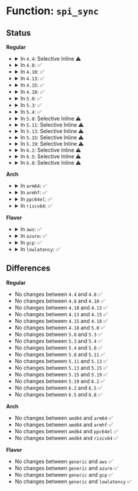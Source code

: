 # Function: <code>spi_sync</code>

## Status
<b>Regular</b>
<ul>
<li>
<details>
<summary>In <code>4.4</code>: Selective Inline ⚠️</summary>

```c
int spi_sync(struct spi_device *spi, struct spi_message *message);
```

**Collision:** Unique Global

**Inline:** Selective

**Transformation:** False

**Instances:**

```
In drivers/spi/spi.c (ffffffff815e8410)
Location: drivers/spi/spi.c:2426
Inline: True
Inline callers:
  - drivers/spi/spi.c:spi_write_then_read
Direct callers:
  - drivers/base/regmap/regmap-spi.c:regmap_spi_gather_write
  - drivers/base/regmap/regmap-spi.c:spi_write
  - drivers/mfd/tps65912-spi.c:tps65912_spi_write
  - drivers/mfd/tps65912-spi.c:tps65912_spi_read
  - drivers/mfd/ezx-pcap.c:ezx_pcap_putget
```
**Symbols:**

```
ffffffff815e8410-ffffffff815e8422: spi_sync (STB_GLOBAL)
```
</details>
</li>
<li>
<details>
<summary>In <code>4.8</code>: ✅</summary>

```c
int spi_sync(struct spi_device *spi, struct spi_message *message);
```

**Collision:** Unique Global

**Inline:** No

**Transformation:** False

**Instances:**

```
In drivers/spi/spi.c (ffffffff81646cd0)
Location: drivers/spi/spi.c:2896
Inline: False
Direct callers:
  - drivers/base/regmap/regmap-spi.c:regmap_spi_gather_write
  - drivers/base/regmap/regmap-spi.c:spi_write
  - drivers/mfd/ezx-pcap.c:ezx_pcap_putget
  - drivers/spi/spi.c:spi_write_then_read
```
**Symbols:**

```
ffffffff81646cd0-ffffffff81646d1e: spi_sync (STB_GLOBAL)
```
</details>
</li>
<li>
<details>
<summary>In <code>4.10</code>: ✅</summary>

```c
int spi_sync(struct spi_device *spi, struct spi_message *message);
```

**Collision:** Unique Global

**Inline:** No

**Transformation:** False

**Instances:**

```
In drivers/spi/spi.c (ffffffff81677dc0)
Location: drivers/spi/spi.c:2923
Inline: False
Direct callers:
  - drivers/base/regmap/regmap-spi.c:regmap_spi_gather_write
  - drivers/mfd/ezx-pcap.c:ezx_pcap_putget
  - drivers/spi/spi.c:spi_write_then_read
```
**Symbols:**

```
ffffffff81677dc0-ffffffff81677e0e: spi_sync (STB_GLOBAL)
```
</details>
</li>
<li>
<details>
<summary>In <code>4.13</code>: ✅</summary>

```c
int spi_sync(struct spi_device *spi, struct spi_message *message);
```

**Collision:** Unique Global

**Inline:** No

**Transformation:** False

**Instances:**

```
In drivers/spi/spi.c (ffffffff8168c4a0)
Location: drivers/spi/spi.c:3086
Inline: False
Direct callers:
  - drivers/base/regmap/regmap-spi.c:regmap_spi_gather_write
  - drivers/mfd/ezx-pcap.c:ezx_pcap_putget
  - drivers/spi/spi.c:spi_write_then_read
```
**Symbols:**

```
ffffffff8168c4a0-ffffffff8168c4ee: spi_sync (STB_GLOBAL)
```
</details>
</li>
<li>
<details>
<summary>In <code>4.15</code>: ✅</summary>

```c
int spi_sync(struct spi_device *spi, struct spi_message *message);
```

**Collision:** Unique Global

**Inline:** No

**Transformation:** False

**Instances:**

```
In drivers/spi/spi.c (ffffffff816f5e50)
Location: drivers/spi/spi.c:3156
Inline: False
Direct callers:
  - drivers/base/regmap/regmap-spi.c:regmap_spi_gather_write
  - drivers/mfd/ezx-pcap.c:ezx_pcap_putget
  - drivers/spi/spi.c:spi_write_then_read
```
**Symbols:**

```
ffffffff816f5e50-ffffffff816f5e9e: spi_sync (STB_GLOBAL)
```
</details>
</li>
<li>
<details>
<summary>In <code>4.18</code>: ✅</summary>

```c
int spi_sync(struct spi_device *spi, struct spi_message *message);
```

**Collision:** Unique Global

**Inline:** No

**Transformation:** False

**Instances:**

```
In drivers/spi/spi.c (ffffffff817338f0)
Location: drivers/spi/spi.c:3156
Inline: False
Direct callers:
  - drivers/base/regmap/regmap-spi.c:regmap_spi_gather_write
  - drivers/mfd/ezx-pcap.c:ezx_pcap_putget
  - drivers/spi/spi.c:spi_write_then_read
  - drivers/spi/spi-mem.c:spi_mem_exec_op
```
**Symbols:**

```
ffffffff817338f0-ffffffff8173393e: spi_sync (STB_GLOBAL)
```
</details>
</li>
<li>
<details>
<summary>In <code>5.0</code>: ✅</summary>

```c
int spi_sync(struct spi_device *spi, struct spi_message *message);
```

**Collision:** Unique Global

**Inline:** No

**Transformation:** False

**Instances:**

```
In drivers/spi/spi.c (ffffffff81756360)
Location: drivers/spi/spi.c:3255
Inline: False
Direct callers:
  - drivers/base/regmap/regmap-spi.c:regmap_spi_gather_write
  - drivers/mfd/ezx-pcap.c:ezx_pcap_putget
  - drivers/spi/spi.c:spi_write_then_read
  - drivers/spi/spi-mem.c:spi_mem_exec_op
```
**Symbols:**

```
ffffffff81756360-ffffffff817563ae: spi_sync (STB_GLOBAL)
```
</details>
</li>
<li>
<details>
<summary>In <code>5.3</code>: ✅</summary>

```c
int spi_sync(struct spi_device *spi, struct spi_message *message);
```

**Collision:** Unique Global

**Inline:** No

**Transformation:** False

**Instances:**

```
In drivers/spi/spi.c (ffffffff81792410)
Location: drivers/spi/spi.c:3484
Inline: False
Direct callers:
  - drivers/base/regmap/regmap-spi.c:regmap_spi_gather_write
  - drivers/mfd/ezx-pcap.c:ezx_pcap_putget
  - drivers/spi/spi.c:spi_write_then_read
  - drivers/spi/spi-mem.c:spi_mem_exec_op
```
**Symbols:**

```
ffffffff81792410-ffffffff8179245e: spi_sync (STB_GLOBAL)
```
</details>
</li>
<li>
<details>
<summary>In <code>5.4</code>: ✅</summary>

```c
int spi_sync(struct spi_device *spi, struct spi_message *message);
```

**Collision:** Unique Global

**Inline:** No

**Transformation:** False

**Instances:**

```
In drivers/spi/spi.c (ffffffff817b5fe0)
Location: drivers/spi/spi.c:3488
Inline: False
Direct callers:
  - drivers/base/regmap/regmap-spi.c:regmap_spi_gather_write
  - drivers/mfd/ezx-pcap.c:ezx_pcap_putget
  - drivers/spi/spi.c:spi_write_then_read
  - drivers/spi/spi-mem.c:spi_mem_exec_op
```
**Symbols:**

```
ffffffff817b5fe0-ffffffff817b602e: spi_sync (STB_GLOBAL)
```
</details>
</li>
<li>
<details>
<summary>In <code>5.8</code>: Selective Inline ⚠️</summary>

```c
int spi_sync(struct spi_device *spi, struct spi_message *message);
```

**Collision:** Unique Global

**Inline:** Selective

**Transformation:** False

**Instances:**

```
In drivers/spi/spi.c (ffffffff8187cfa7)
Location: drivers/spi/spi.c:3778
Inline: True
Inline callers:
  - drivers/spi/spi.c:spi_write_then_read
Direct callers:
  - drivers/tty/serial/max310x.c:max310x_batch_read
  - drivers/tty/serial/max310x.c:max310x_batch_write
  - drivers/base/regmap/regmap-spi.c:regmap_spi_gather_write
  - drivers/mfd/ezx-pcap.c:ezx_pcap_putget
  - drivers/spi/spi-mem.c:spi_mem_exec_op
```
**Symbols:**

```
ffffffff8187ce10-ffffffff8187ce5e: spi_sync (STB_GLOBAL)
```
</details>
</li>
<li>
<details>
<summary>In <code>5.11</code>: Selective Inline ⚠️</summary>

```c
int spi_sync(struct spi_device *spi, struct spi_message *message);
```

**Collision:** Unique Global

**Inline:** Selective

**Transformation:** False

**Instances:**

```
In drivers/spi/spi.c (ffffffff8188b957)
Location: drivers/spi/spi.c:3874
Inline: True
Inline callers:
  - drivers/spi/spi.c:spi_write_then_read
Direct callers:
  - drivers/tty/serial/max310x.c:max310x_batch_read
  - drivers/tty/serial/max310x.c:max310x_batch_write
  - drivers/base/regmap/regmap-spi.c:regmap_spi_gather_write
  - drivers/mfd/ezx-pcap.c:ezx_pcap_putget
  - drivers/spi/spi-mem.c:spi_mem_exec_op
```
**Symbols:**

```
ffffffff8188b7c0-ffffffff8188b80e: spi_sync (STB_GLOBAL)
```
</details>
</li>
<li>
<details>
<summary>In <code>5.13</code>: Selective Inline ⚠️</summary>

```c
int spi_sync(struct spi_device *spi, struct spi_message *message);
```

**Collision:** Unique Global

**Inline:** Selective

**Transformation:** False

**Instances:**

```
In drivers/spi/spi.c (ffffffff8186e2c2)
Location: drivers/spi/spi.c:3921
Inline: True
Inline callers:
  - drivers/spi/spi.c:spi_write_then_read
Direct callers:
  - drivers/tty/serial/max310x.c:max310x_batch_read
  - drivers/tty/serial/max310x.c:max310x_batch_write
  - drivers/base/regmap/regmap-spi.c:regmap_spi_gather_write
  - drivers/mfd/ezx-pcap.c:ezx_pcap_putget
  - drivers/spi/spi-mem.c:spi_mem_exec_op
```
**Symbols:**

```
ffffffff8186e120-ffffffff8186e16e: spi_sync (STB_GLOBAL)
```
</details>
</li>
<li>
<details>
<summary>In <code>5.15</code>: Selective Inline ⚠️</summary>

```c
int spi_sync(struct spi_device *spi, struct spi_message *message);
```

**Collision:** Unique Global

**Inline:** Selective

**Transformation:** False

**Instances:**

```
In drivers/spi/spi.c (ffffffff818fe362)
Location: drivers/spi/spi.c:3979
Inline: True
Inline callers:
  - drivers/spi/spi.c:spi_write_then_read
Direct callers:
  - drivers/tty/serial/max310x.c:max310x_batch_read
  - drivers/tty/serial/max310x.c:max310x_batch_write
  - drivers/base/regmap/regmap-spi.c:regmap_spi_gather_write
  - drivers/mfd/ezx-pcap.c:ezx_pcap_putget
  - drivers/spi/spi-mem.c:spi_mem_exec_op
```
**Symbols:**

```
ffffffff818fe1c0-ffffffff818fe20e: spi_sync (STB_GLOBAL)
```
</details>
</li>
<li>
<details>
<summary>In <code>5.19</code>: Selective Inline ⚠️</summary>

```c
int spi_sync(struct spi_device *spi, struct spi_message *message);
```

**Collision:** Unique Global

**Inline:** Selective

**Transformation:** False

**Instances:**

```
In drivers/spi/spi.c (ffffffff81a4fb1f)
Location: drivers/spi/spi.c:3979
Inline: True
Inline callers:
  - drivers/spi/spi.c:spi_write_then_read
Direct callers:
  - drivers/tty/serial/max310x.c:max310x_batch_read
  - drivers/tty/serial/max310x.c:max310x_batch_write
  - drivers/base/regmap/regmap-spi.c:regmap_spi_gather_write
  - drivers/mfd/ezx-pcap.c:ezx_pcap_putget
  - drivers/spi/spi-mem.c:spi_mem_exec_op
```
**Symbols:**

```
ffffffff81a4f940-ffffffff81a4f996: spi_sync (STB_GLOBAL)
```
</details>
</li>
<li>
<details>
<summary>In <code>6.2</code>: Selective Inline ⚠️</summary>

```c
int spi_sync(struct spi_device *spi, struct spi_message *message);
```

**Collision:** Unique Global

**Inline:** Selective

**Transformation:** False

**Instances:**

```
In drivers/spi/spi.c (ffffffff81bd7538)
Location: drivers/spi/spi.c:4240
Inline: True
Inline callers:
  - drivers/spi/spi.c:spi_write_then_read
Direct callers:
  - drivers/base/regmap/regmap-spi.c:regmap_spi_gather_write
  - drivers/mfd/ezx-pcap.c:ezx_pcap_putget
  - drivers/spi/spi-mem.c:spi_mem_exec_op
```
**Symbols:**

```
ffffffff81bd7330-ffffffff81bd7386: spi_sync (STB_GLOBAL)
```
</details>
</li>
<li>
<details>
<summary>In <code>6.5</code>: Selective Inline ⚠️</summary>

```c
int spi_sync(struct spi_device *spi, struct spi_message *message);
```

**Collision:** Unique Global

**Inline:** Selective

**Transformation:** False

**Instances:**

```
In drivers/spi/spi.c (ffffffff81c2df5f)
Location: drivers/spi/spi.c:4295
Inline: True
Inline callers:
  - drivers/spi/spi.c:spi_write_then_read
Direct callers:
  - drivers/base/regmap/regmap-spi.c:regmap_spi_gather_write
  - drivers/mfd/ezx-pcap.c:ezx_pcap_putget
  - drivers/spi/spi-mem.c:spi_mem_exec_op
```
**Symbols:**

```
ffffffff81c2dd60-ffffffff81c2ddb6: spi_sync (STB_GLOBAL)
```
</details>
</li>
<li>
<details>
<summary>In <code>6.8</code>: Selective Inline ⚠️</summary>

```c
int spi_sync(struct spi_device *spi, struct spi_message *message);
```

**Collision:** Unique Global

**Inline:** Selective

**Transformation:** False

**Instances:**

```
In drivers/spi/spi.c (ffffffff81ce09af)
Location: drivers/spi/spi.c:4462
Inline: True
Inline callers:
  - drivers/spi/spi.c:spi_write_then_read
Direct callers:
  - drivers/base/regmap/regmap-spi.c:regmap_spi_gather_write
  - drivers/mfd/ezx-pcap.c:ezx_pcap_putget
  - drivers/spi/spi-mem.c:spi_mem_exec_op
```
**Symbols:**

```
ffffffff81ce07b0-ffffffff81ce0806: spi_sync (STB_GLOBAL)
```
</details>
</li>
</ul>
<b>Arch</b>
<ul>
<li>
<details>
<summary>In <code>arm64</code>: ✅</summary>

```c
int spi_sync(struct spi_device *spi, struct spi_message *message);
```

**Collision:** Unique Global

**Inline:** No

**Transformation:** False

**Instances:**

```
In drivers/spi/spi.c (ffff8000109c99f8)
Location: drivers/spi/spi.c:3488
Inline: False
Direct callers:
  - drivers/base/regmap/regmap-spi.c:regmap_spi_gather_write
  - drivers/mfd/ezx-pcap.c:ezx_pcap_putget
  - drivers/spi/spi.c:spi_write_then_read
  - drivers/spi/spi-mem.c:spi_mem_exec_op
```
**Symbols:**

```
ffff8000109c99f8-ffff8000109c9a4c: spi_sync (STB_GLOBAL)
```
</details>
</li>
<li>
<details>
<summary>In <code>armhf</code>: ✅</summary>

```c
int spi_sync(struct spi_device *spi, struct spi_message *message);
```

**Collision:** Unique Global

**Inline:** No

**Transformation:** False

**Instances:**

```
In drivers/spi/spi.c (c0ab348c)
Location: drivers/spi/spi.c:3488
Inline: False
Direct callers:
  - drivers/tty/serial/max310x.c:max310x_batch_read
  - drivers/tty/serial/max310x.c:max310x_batch_write
  - drivers/base/regmap/regmap-spi.c:regmap_spi_gather_write
  - drivers/mfd/ezx-pcap.c:ezx_pcap_putget
  - drivers/spi/spi.c:spi_write_then_read
  - drivers/spi/spi-mem.c:spi_mem_exec_op
```
**Symbols:**

```
c0ab348c-c0ab34d8: spi_sync (STB_GLOBAL)
```
</details>
</li>
<li>
<details>
<summary>In <code>ppc64el</code>: ✅</summary>

```c
int spi_sync(struct spi_device *spi, struct spi_message *message);
```

**Collision:** Unique Global

**Inline:** No

**Transformation:** False

**Instances:**

```
In drivers/spi/spi.c (c000000000a8b6a0)
Location: drivers/spi/spi.c:3488
Inline: False
Direct callers:
  - drivers/base/regmap/regmap-spi.c:regmap_spi_gather_write
  - drivers/mfd/ezx-pcap.c:ezx_pcap_putget
  - drivers/spi/spi.c:spi_write_then_read
  - drivers/spi/spi-mem.c:spi_mem_exec_op
```
**Symbols:**

```
c000000000a8b6a0-c000000000a8b710: spi_sync (STB_GLOBAL)
```
</details>
</li>
<li>
<details>
<summary>In <code>riscv64</code>: ✅</summary>

```c
int spi_sync(struct spi_device *spi, struct spi_message *message);
```

**Collision:** Unique Global

**Inline:** No

**Transformation:** False

**Instances:**

```
In drivers/spi/spi.c (ffffffe000619a44)
Location: drivers/spi/spi.c:3488
Inline: False
Direct callers:
  - drivers/base/regmap/regmap-spi.c:regmap_spi_gather_write
  - drivers/mfd/ezx-pcap.c:ezx_pcap_putget
  - drivers/spi/spi.c:spi_write_then_read
  - drivers/spi/spi-mem.c:spi_mem_exec_op
```
**Symbols:**

```
ffffffe000619a44-ffffffe000619a9a: spi_sync (STB_GLOBAL)
```
</details>
</li>
</ul>
<b>Flavor</b>
<ul>
<li>
<details>
<summary>In <code>aws</code>: ✅</summary>

```c
int spi_sync(struct spi_device *spi, struct spi_message *message);
```

**Collision:** Unique Global

**Inline:** No

**Transformation:** False

**Instances:**

```
In drivers/spi/spi.c (ffffffff8177aac0)
Location: drivers/spi/spi.c:3488
Inline: False
Direct callers:
  - drivers/base/regmap/regmap-spi.c:regmap_spi_gather_write
  - drivers/mfd/ezx-pcap.c:ezx_pcap_putget
  - drivers/spi/spi.c:spi_write_then_read
  - drivers/spi/spi-mem.c:spi_mem_exec_op
```
**Symbols:**

```
ffffffff8177aac0-ffffffff8177ab0e: spi_sync (STB_GLOBAL)
```
</details>
</li>
<li>
<details>
<summary>In <code>azure</code>: ✅</summary>

```c
int spi_sync(struct spi_device *spi, struct spi_message *message);
```

**Collision:** Unique Global

**Inline:** No

**Transformation:** False

**Instances:**

```
In drivers/spi/spi.c (ffffffff8175a870)
Location: drivers/spi/spi.c:3488
Inline: False
Direct callers:
  - drivers/base/regmap/regmap-spi.c:regmap_spi_gather_write
  - drivers/mfd/ezx-pcap.c:ezx_pcap_putget
  - drivers/spi/spi.c:spi_write_then_read
  - drivers/spi/spi-mem.c:spi_mem_exec_op
```
**Symbols:**

```
ffffffff8175a870-ffffffff8175a8be: spi_sync (STB_GLOBAL)
```
</details>
</li>
<li>
<details>
<summary>In <code>gcp</code>: ✅</summary>

```c
int spi_sync(struct spi_device *spi, struct spi_message *message);
```

**Collision:** Unique Global

**Inline:** No

**Transformation:** False

**Instances:**

```
In drivers/spi/spi.c (ffffffff817aae60)
Location: drivers/spi/spi.c:3488
Inline: False
Direct callers:
  - drivers/base/regmap/regmap-spi.c:regmap_spi_gather_write
  - drivers/mfd/ezx-pcap.c:ezx_pcap_putget
  - drivers/spi/spi.c:spi_write_then_read
  - drivers/spi/spi-mem.c:spi_mem_exec_op
```
**Symbols:**

```
ffffffff817aae60-ffffffff817aaeae: spi_sync (STB_GLOBAL)
```
</details>
</li>
<li>
<details>
<summary>In <code>lowlatency</code>: ✅</summary>

```c
int spi_sync(struct spi_device *spi, struct spi_message *message);
```

**Collision:** Unique Global

**Inline:** No

**Transformation:** False

**Instances:**

```
In drivers/spi/spi.c (ffffffff817c4df0)
Location: drivers/spi/spi.c:3488
Inline: False
Direct callers:
  - drivers/base/regmap/regmap-spi.c:regmap_spi_gather_write
  - drivers/mfd/ezx-pcap.c:ezx_pcap_putget
  - drivers/spi/spi.c:spi_write_then_read
  - drivers/spi/spi-mem.c:spi_mem_exec_op
```
**Symbols:**

```
ffffffff817c4df0-ffffffff817c4e3e: spi_sync (STB_GLOBAL)
```
</details>
</li>
</ul>

## Differences
<b>Regular</b>
<ul>
<li>
No changes between <code>4.4</code> and <code>4.8</code> ✅
</li>
<li>
No changes between <code>4.8</code> and <code>4.10</code> ✅
</li>
<li>
No changes between <code>4.10</code> and <code>4.13</code> ✅
</li>
<li>
No changes between <code>4.13</code> and <code>4.15</code> ✅
</li>
<li>
No changes between <code>4.15</code> and <code>4.18</code> ✅
</li>
<li>
No changes between <code>4.18</code> and <code>5.0</code> ✅
</li>
<li>
No changes between <code>5.0</code> and <code>5.3</code> ✅
</li>
<li>
No changes between <code>5.3</code> and <code>5.4</code> ✅
</li>
<li>
No changes between <code>5.4</code> and <code>5.8</code> ✅
</li>
<li>
No changes between <code>5.8</code> and <code>5.11</code> ✅
</li>
<li>
No changes between <code>5.11</code> and <code>5.13</code> ✅
</li>
<li>
No changes between <code>5.13</code> and <code>5.15</code> ✅
</li>
<li>
No changes between <code>5.15</code> and <code>5.19</code> ✅
</li>
<li>
No changes between <code>5.19</code> and <code>6.2</code> ✅
</li>
<li>
No changes between <code>6.2</code> and <code>6.5</code> ✅
</li>
<li>
No changes between <code>6.5</code> and <code>6.8</code> ✅
</li>
</ul>
<b>Arch</b>
<ul>
<li>
No changes between <code>amd64</code> and <code>arm64</code> ✅
</li>
<li>
No changes between <code>amd64</code> and <code>armhf</code> ✅
</li>
<li>
No changes between <code>amd64</code> and <code>ppc64el</code> ✅
</li>
<li>
No changes between <code>amd64</code> and <code>riscv64</code> ✅
</li>
</ul>
<b>Flavor</b>
<ul>
<li>
No changes between <code>generic</code> and <code>aws</code> ✅
</li>
<li>
No changes between <code>generic</code> and <code>azure</code> ✅
</li>
<li>
No changes between <code>generic</code> and <code>gcp</code> ✅
</li>
<li>
No changes between <code>generic</code> and <code>lowlatency</code> ✅
</li>
</ul>
